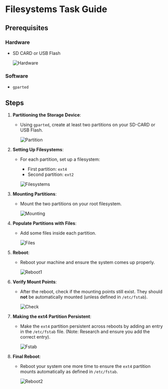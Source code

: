 # Filesystems Task Guide

## Prerequisites

### Hardware
- SD CARD or USB Flash

   ![Hardware](https://github.com/embeddedlinuxworkshop/filesystems/assets/139722851/521b5456-4243-485e-94ba-d55dd6e69f2d)

### Software
- `gparted`

## Steps

1. **Partitioning the Storage Device**:
   - Using `gparted`, create at least two partitions on your SD-CARD or USB Flash.
     
     ![Partition](https://github.com/t0ti20/Embedded_Linux/assets/61616031/24d27e0d-ed51-48d6-a725-850d7059add5)

2. **Setting Up Filesystems**:
   - For each partition, set up a filesystem:
     - First partition: `ext4`
     - Second partition: `ext2`
     
     ![Filesystems](https://github.com/t0ti20/Embedded_Linux/assets/61616031/3ff4d388-9672-46c5-9fd3-e05b93493fd5)

3. **Mounting Partitions**:
   - Mount the two partitions on your root filesystem.
     
     ![Mounting](https://github.com/t0ti20/Embedded_Linux/assets/61616031/020ef078-3430-4e27-91ef-71db9c42adcf)

4. **Populate Partitions with Files**:
   - Add some files inside each partition.
     
     ![Files](https://github.com/t0ti20/Embedded_Linux/assets/61616031/70e7e64e-c2bb-4f23-80d6-6dcc11d8a4e8)

5. **Reboot**:
   - Reboot your machine and ensure the system comes up properly.
     
     ![Reboot1](https://github.com/t0ti20/Embedded_Linux/assets/61616031/1ee484ee-c7dc-4599-a1f6-1efd5e3168ca)

6. **Verify Mount Points**:
   - After the reboot, check if the mounting points still exist. They should **not** be automatically mounted (unless defined in `/etc/fstab`).
     
     ![Check](https://github.com/t0ti20/Embedded_Linux/assets/61616031/9a71ec65-74fd-4123-91e1-14a623bd4e30)

7. **Making the ext4 Partition Persistent**:
   - Make the `ext4` partition persistent across reboots by adding an entry in the `/etc/fstab` file. (Note: Research and ensure you add the correct entry).
     
     ![Fstab](https://github.com/t0ti20/Embedded_Linux/assets/61616031/ac24cbc9-79d5-40dc-95cb-d8469a3bed5a)

8. **Final Reboot**:
   - Reboot your system one more time to ensure the `ext4` partition mounts automatically as defined in `/etc/fstab`.
     
     ![Reboot2](https://github.com/t0ti20/Embedded_Linux/assets/61616031/84907df5-cd98-4234-94ce-397c3ab9fd2b)
